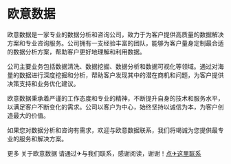 # 欧意数据

欧意数据是一家专业的数据分析和咨询公司，致力于为客户提供高质量的数据解决方案和专业咨询服务。公司拥有一支经验丰富的团队，能够为客户量身定制最合适的数据分析方案，帮助客户更好地理解和利用数据。

公司主要业务包括数据清洗、数据挖掘、数据分析和数据可视化等领域。通过对海量的数据进行深度挖掘和分析，帮助客户发现其中的潜在商机和问题，为客户提供决策支持和业务优化建议。

欧意数据秉承着严谨的工作态度和专业的精神，不断提升自身的技术和服务水平，以满足客户不断变化的需求。公司以客户为中心，始终坚持以诚信为本，为客户创造最大的价值。

如果您对数据分析和咨询有需求，欢迎与欧意数据联系，我们将竭诚为您提供最专业的服务和解决方案。

更多 关于欧意数据 请通过✈与我们联系，感谢阅读，谢谢！[点✈这里联系](https://ads.k02.cc)